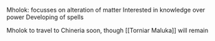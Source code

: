 Mholok: focusses on alteration of matter
	Interested in knowledge over power
		Developing of spells

Mholok to travel to Chineria soon, though [[Torniar Maluka]] will remain

